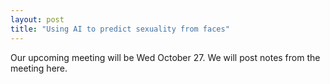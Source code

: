 ```yaml
---
layout: post
title: "Using AI to predict sexuality from faces"
---
```


Our upcoming meeting will be Wed October 27. We will post notes from the meeting here.